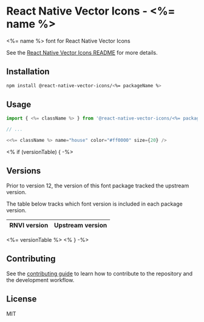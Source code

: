 # React Native Vector Icons - <%= name %>

<%= name %> font for React Native Vector Icons

See the [React Native Vector Icons README](../../README.md) for more details.

## Installation

```sh
npm install @react-native-vector-icons/<%= packageName %>
```

## Usage

```jsx
import { <%= className %> } from '@react-native-vector-icons/<%= packageName %>';

// ...

<<%= className %> name="house" color="#ff0000" size={20} />
```

<% if (versionTable) { -%>

## Versions

Prior to version 12, the version of this font package tracked the upstream version.

The table below tracks which font version is included in each package version.

| RNVI version | Upstream version |
| ------------ | ---------------- |
<%= versionTable %>
<% } -%>

## Contributing

See the [contributing guide](../../CONTRIBUTING.md) to learn how to contribute to the repository and the development workflow.

## License

MIT
